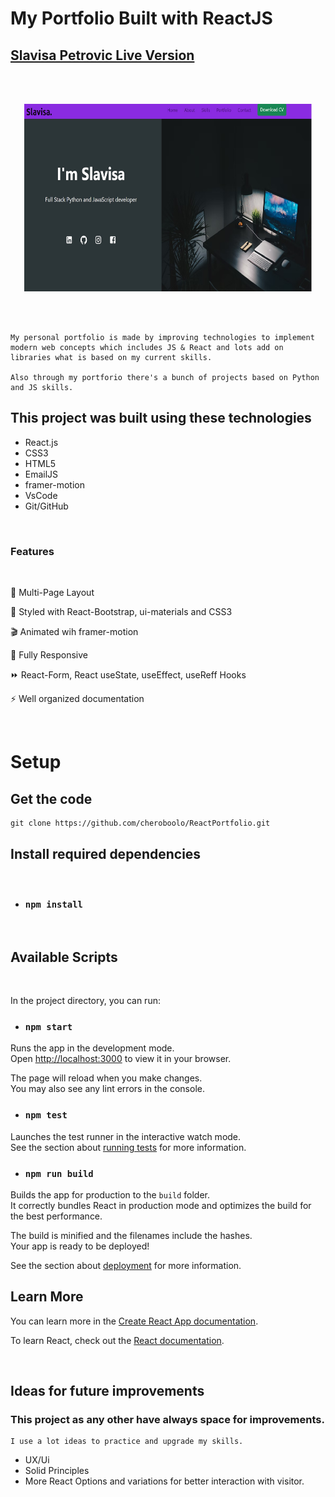 
# My Portfolio Built with ReactJS

## [Slavisa Petrovic Live Version](https://slavisa-petrovic.netlify.app)

<br>
<br>
<p align="center">
  <img width="460" height="300" src="src/images/screenPortfolio.jpg">
</p>
<br>
<br>

    My personal portfolio is made by improving technologies to implement modern web concepts which includes JS & React and lots add on libraries what is based on my current skills.

    Also through my portforio there's a bunch of projects based on Python and JS skills.


## This project was built using these technologies
   

* React.js
* CSS3
* HTML5
* EmailJS
* framer-motion
* VsCode
* Git/GitHub

<br>

### Features
<br>

📖 Multi-Page Layout

🎨 Styled with React-Bootstrap, ui-materials and CSS3

🎬 Animated wih framer-motion

📱 Fully Responsive

⏩ React-Form, React useState, useEffect, useReff Hooks


⚡️ Well organized documentation

<br>

# Setup
## Get the code

    git clone https://github.com/cheroboolo/ReactPortfolio.git

## Install required dependencies
<br>

* ### `npm install`

<br>

## Available Scripts
<br>

In the project directory, you can run:

* ### `npm start`

Runs the app in the development mode.\
Open [http://localhost:3000](http://localhost:3000) to view it in your browser.

The page will reload when you make changes.\
You may also see any lint errors in the console.

* ### `npm test`

Launches the test runner in the interactive watch mode.\
See the section about [running tests](https://facebook.github.io/create-react-app/docs/running-tests) for more information.

* ### `npm run build`

Builds the app for production to the `build` folder.\
It correctly bundles React in production mode and optimizes the build for the best performance.

The build is minified and the filenames include the hashes.\
Your app is ready to be deployed!

See the section about [deployment](https://facebook.github.io/create-react-app/docs/deployment) for more information.


## Learn More

You can learn more in the [Create React App documentation](https://facebook.github.io/create-react-app/docs/getting-started).

To learn React, check out the [React documentation](https://reactjs.org/).

<br>

## Ideas for future improvements

### This project as any other have always space for improvements.
    I use a lot ideas to practice and upgrade my skills.
    
* UX/Ui
* Solid Principles
* More React Options and variations for better interaction with visitor.





